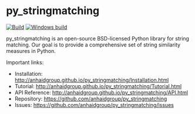 # py_stringmatching
[![Build](https://api.travis-ci.org/anhaidgroup/py_stringmatching.svg?branch=master)](https://travis-ci.org/anhaidgroup/py_stringmatching) [![Windows build](https://ci.appveyor.com/api/projects/status/github/anhaidgroup/py_stringmatching?svg=true)](https://ci.appveyor.com/project/anhaidgroup/py_stringmatching)
 
py_stringmatching is an open-source BSD-licensed Python library for string matching.  Our goal is to provide a comprehensive set of string similarity measures in Python.

Important links:
 * Installation: http://anhaidgroup.github.io/py_stringmatching/Installation.html
 * Tutorial: http://anhaidgroup.github.io/py_stringmatching/Tutorial.html
 * API Reference: http://anhaidgroup.github.io/py_stringmatching/API.html
 * Repository: https://github.com/anhaidgroup/py_stringmatching
 * Issues: https://github.com/anhaidgroup/py_stringmatching/issues
